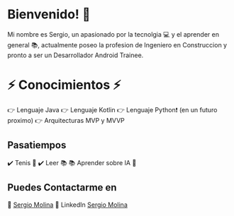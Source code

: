 # Bienvenido!  :wave:

Mi nombre es Sergio, un apasionado por la tecnolgia :computer: y el aprender en general :books:, actualmente poseo la profesion de Ingeniero en Construccion y pronto a ser un Desarrollador Android Trainee.


# :zap: Conocimientos :zap:
:point_right: Lenguaje Java
:point_right: Lenguaje Kotlin
:point_right: Lenguaje Python:exclamation: (en un futuro proximo)
:point_right: Arquitecturas MVP y MVVP

## Pasatiempos

:heavy_check_mark: Tenis :tennis:
:heavy_check_mark: Leer :books:
:books: Aprender sobre IA :key:



## Puedes Contactarme en 

:email: [Sergio Molina](mailto:sergiomolinaflores1@gmail.com)
:link: LinkedIn [Sergio Molina](https://www.linkedin.com/in/alvaro-molina-flores-96145a71/ )


<!---
SergioM-F/SergioM-F is a ✨ special ✨ repository because its `README.md` (this file) appears on your GitHub profile.
You can click the Preview link to take a look at your changes.
--->
